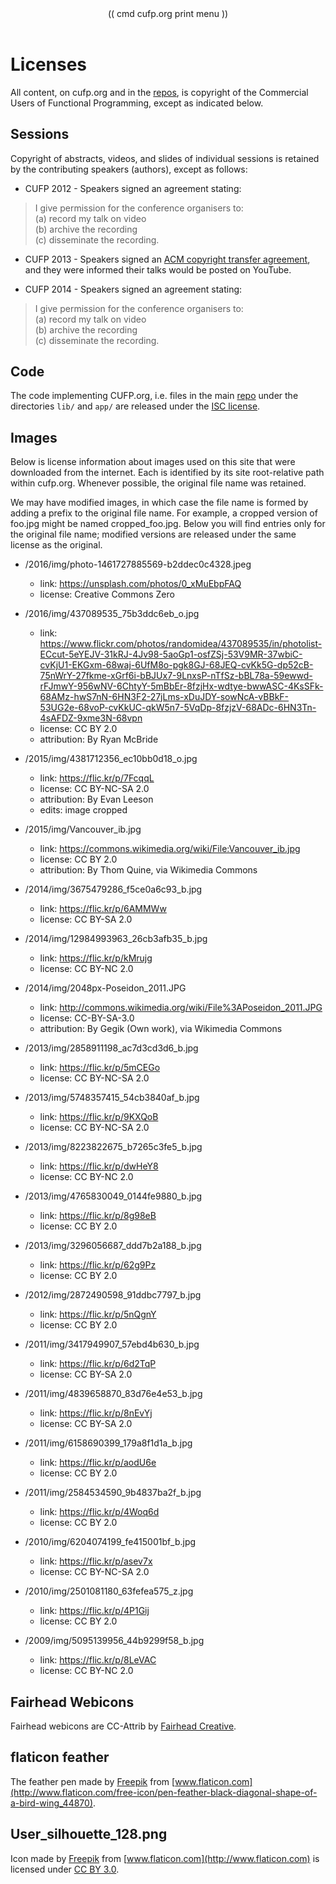 <header class="title=parallax" style="background-image: url(2016/img/photo-1461727885569-b2ddec0c4328.jpeg)">
  (( cmd cufp.org print menu ))
</header>
<div class="main-wrap" media:type="text/omd">
<div class="white-bg padded" media:type="text/omd">
<div class="row" media:type="text/omd">
<div class="main-column article" media:type="text/omd">

# Licenses

All content, on cufp.org and in the
[repos](http://github.com/cufp/), is copyright of the
Commercial Users of Functional Programming, except as indicated below.


## Sessions

Copyright of abstracts, videos, and slides of individual sessions is
retained by the contributing speakers (authors), except as follows:

* CUFP 2012 - Speakers signed an agreement stating:

> I give permission for the conference organisers to:  
> (a) record my talk on video  
> (b) archive the recording  
> (c) disseminate the recording.

* CUFP 2013 - Speakers signed an [ACM copyright transfer
  agreement](ACMCopyReleaseProc-4-13.pdf), and they were informed
  their talks would be posted on YouTube.

* CUFP 2014 - Speakers signed an agreement stating:

> I give permission for the conference organisers to:  
> (a) record my talk on video  
> (b) archive the recording  
> (c) disseminate the recording.


## Code

The code implementing CUFP.org, i.e. files in the main
[repo](http://github.com/cufp/cufp.org/) under the directories
`lib/` and `app/` are released under the [ISC
license](http://opensource.org/licenses/ISC).


## Images

Below is license information about images used on this site that were
downloaded from the internet. Each is identified by its site
root-relative path within cufp.org. Whenever possible, the original
file name was retained.

We may have modified images, in which case the file name is formed by
adding a prefix to the original file name. For example, a cropped
version of foo.jpg might be named cropped_foo.jpg. Below you will find
entries only for the original file name; modified versions are
released under the same license as the original.

* /2016/img/photo-1461727885569-b2ddec0c4328.jpeg
  - link: https://unsplash.com/photos/0_xMuEbpFAQ
  - license: Creative Commons Zero

* /2016/img/437089535_75b3ddc6eb_o.jpg
  - link: https://www.flickr.com/photos/randomidea/437089535/in/photolist-ECcut-5eYEJV-31kRJ-4Jv98-5aoGp1-osfZSj-53V9MR-37wbiC-cvKjU1-EKGxm-68waj-6UfM8o-pgk8GJ-68JEQ-cvKk5G-dp52cB-75nWrY-27fkme-xGrf6i-bBJUx7-9LnxsP-nTfSz-bBL78a-59ewwd-rFJmwY-956wNV-6ChtyY-5mBbEr-8fzjHx-wdtye-bwwASC-4KsSFk-68AMz-hwS7nN-6HN3F2-27jLms-xDuJDY-sowNcA-vBBkF-53UG2e-68voP-cvKkUC-qkW5n7-5VqDp-8fzjzV-68ADc-6HN3Tn-4sAFDZ-9xme3N-68vpn
  - license: CC BY 2.0
  - attribution: By Ryan McBride

* /2015/img/4381712356_ec10bb0d18_o.jpg
  - link: https://flic.kr/p/7FcqqL 
  - license: CC BY-NC-SA 2.0
  - attribution: By Evan Leeson
  - edits: image cropped

* /2015/img/Vancouver_ib.jpg
  - link: https://commons.wikimedia.org/wiki/File:Vancouver_ib.jpg 
  - license: CC BY 2.0 
  - attribution: By Thom Quine, via Wikimedia Commons

* /2014/img/3675479286_f5ce0a6c93_b.jpg
  - link: https://flic.kr/p/6AMMWw
  - license: CC BY-SA 2.0

* /2014/img/12984993963_26cb3afb35_b.jpg
  - link: https://flic.kr/p/kMrujg
  - license: CC BY-NC 2.0

* /2014/img/2048px-Poseidon_2011.JPG
  - link: http://commons.wikimedia.org/wiki/File%3APoseidon_2011.JPG
  - license: CC-BY-SA-3.0
  - attribution: By Gegik (Own work), via Wikimedia Commons

* /2013/img/2858911198_ac7d3cd3d6_b.jpg
  - link: https://flic.kr/p/5mCEGo
  - license: CC BY-NC-SA 2.0

* /2013/img/5748357415_54cb3840af_b.jpg
  - link: https://flic.kr/p/9KXQoB
  - license: CC BY-NC-SA 2.0

* /2013/img/8223822675_b7265c3fe5_b.jpg
  - link: https://flic.kr/p/dwHeY8
  - license: CC BY-NC 2.0

* /2013/img/4765830049_0144fe9880_b.jpg
  - link: https://flic.kr/p/8g98eB
  - license: CC BY 2.0

* /2013/img/3296056687_ddd7b2a188_b.jpg
  - link: https://flic.kr/p/62g9Pz
  - license: CC BY 2.0

* /2012/img/2872490598_91ddbc7797_b.jpg
  - link: https://flic.kr/p/5nQgnY
  - license: CC BY 2.0

* /2011/img/3417949907_57ebd4b630_b.jpg
  - link: https://flic.kr/p/6d2TqP
  - license: CC BY-SA 2.0

* /2011/img/4839658870_83d76e4e53_b.jpg
  - link: https://flic.kr/p/8nEvYj
  - license: CC BY-SA 2.0

* /2011/img/6158690399_179a8f1d1a_b.jpg
  - link: https://flic.kr/p/aodU6e
  - license: CC BY 2.0

* /2011/img/2584534590_9b4837ba2f_b.jpg
  - link: https://flic.kr/p/4Woq6d
  - license: CC BY 2.0

* /2010/img/6204074199_fe415001bf_b.jpg
  - link: https://flic.kr/p/asev7x
  - license: CC BY-NC-SA 2.0

* /2010/img/2501081180_63fefea575_z.jpg
  - link: https://flic.kr/p/4P1Gij
  - license: CC BY 2.0

* /2009/img/5095139956_44b9299f58_b.jpg
  - link: https://flic.kr/p/8LeVAC
  - license: CC BY-NC 2.0


## Fairhead Webicons

Fairhead webicons are CC-Attrib by [Fairhead
Creative](http://fairheadcreative.com).


## flaticon feather

The feather pen made by [Freepik](http://www.freepik.com) from
[www.flaticon.com](http://www.flaticon.com/free-icon/pen-feather-black-diagonal-shape-of-a-bird-wing_44870).


## User_silhouette_128.png

Icon made by [Freepik](http://www.freepik.com) from
[www.flaticon.com](http://www.flaticon.com) is licensed under [CC BY
3.0](http://creativecommons.org/licenses/by/3.0/).

</div>
</div>
</div>
</div>
